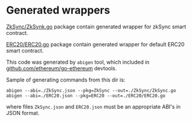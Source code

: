 # Generated wrappers 
[ZkSync/ZkSynk.go](ZkSync/ZkSynk.go) package contain generated wrapper for zkSync smart contract.

[ERC20/ERC20.go](ERC20/ERC20.go) package contain generated wrapper for default ERC20 smart contract.

This code was generated by `abigen` tool, which included in [github.com/ethereum/go-ethereum](github.com/ethereum/go-ethereum) devtools.

Sample of generating commands from this dir is:
```
abigen --abi=./ZkSync.json --pkg=ZkSync --out=./ZkSync/ZkSync.go
abigen --abi=./ERC20.json --pkg=ERC20 --out=./ERC20/ERC20.go
```
where files `ZkSync.json` and `ERC20.json` must be an appropriate ABI's in JSON format.